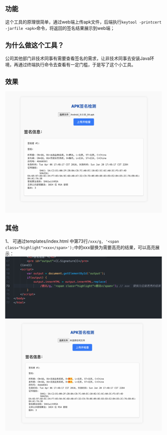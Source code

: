 ## 功能
这个工具的原理很简单，通过web端上传apk文件，后端执行`keytool -printcert -jarfile <apk>`命令，将返回的签名结果展示到web端；

## 为什么做这个工具？
公司其他部门非技术同事有需要查看签名的需求，让非技术同事去安装Java环境，再通过终端执行命令去查看有一定门槛，于是写了这个小工具。

## 效果
<img src="https://github.com/Ed1s0nZ/APK-SignCheck/blob/main/效果.png" alt="效果图" width="600"/>

## 其他
1、 可通过templates/index.html 中第73行`/xxx/g, '<span class="highlight">xxx</span>');`中的xxx替换为需要高亮的结果，可以高亮展示：
![效果图](https://github.com/Ed1s0nZ/APK-SignCheck/blob/main/高亮1.png)
![效果图](https://github.com/Ed1s0nZ/APK-SignCheck/blob/main/高亮2.png)
